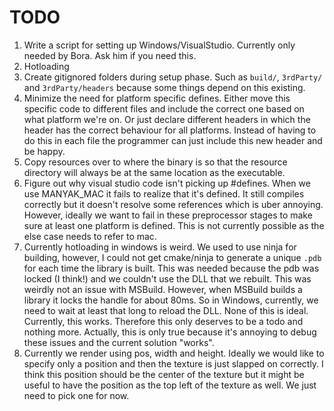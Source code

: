 # TODO
1. Write a script for setting up Windows/VisualStudio. Currently only needed by Bora. Ask him if you need this.
2. Hotloading
3. Create gitignored folders during setup phase. Such as `build/`, `3rdParty/` and `3rdParty/headers` because some things depend on this existing.
4. Minimize the need for platform specific defines. Either move this specific code to different files and include the correct one based on what platform we're on. Or just declare different headers in which the header has the correct behaviour for all platforms. Instead of having to do this in each file the programmer can just include this new header and be happy.
5. Copy resources over to where the binary is so that the resource directory will always be at the same location as the executable.
6. Figure out why visual studio code isn't picking up #defines. When we use MANYAK_MAC it fails to realize that it's defined. It still compiles correctly but it doesn't resolve some references which is uber annoying. However, ideally we want to fail in these preprocessor stages to make sure at least one platform is defined. This is not currently possible as the else case needs to refer to mac.
7. Currently hotloading in windows is weird. We used to use ninja for building, however, I could not get cmake/ninja to generate a unique `.pdb` for each time the library is built. This was needed because the pdb was locked (I think!) and we couldn't use the DLL that we rebuilt. This was weirdly not an issue with MSBuild. However, when MSBuild builds a library it locks the handle for about 80ms. So in Windows, currently, we need to wait at least that long to reload the DLL. None of this is ideal. Currently, this works. Therefore this only deserves to be a todo and nothing more. Actually, this is only true because it's annoying to debug these issues and the current solution "works".
8. Currently we render using pos, width and height. Ideally we would like to specify only a position and then the texture is just slapped on correctly. I think this position should be the center of the texture but it might be useful to have the position as the top left of the texture as well. We just need to pick one for now.